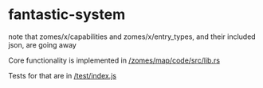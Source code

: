 # fantastic-system

note that zomes/x/capabilities and zomes/x/entry_types, and their included json, are going away

Core functionality is implemented in [/zomes/map/code/src/lib.rs](./zomes/map/code/src/lib.rs)

Tests for that are in [/test/index.js](./test/index.js)
